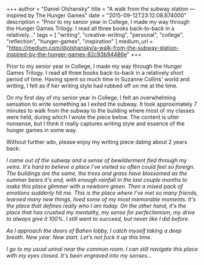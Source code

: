 +++
author = "Daniel Olshansky"
title = "A walk from the subway station — inspired by The Hunger Games"
date = "2015-09-12T23:12:08.874000"
description = "Prior to my senior year in College, I made my way through the Hunger Games Trilogy. I read all three books back-to-back in a relatively…"
tags = [
    "writing",
    "creative-writing",
    "personal",
    "college",
    "reflection",
    "hunger-games",
    "inspiration"
]
medium_url = "https://medium.com/@olshansky/a-walk-from-the-subway-station-inspired-by-the-hunger-games-82c93b94486e"
+++

Prior to my senior year in College, I made my way through the Hunger Games Trilogy. I read all three books back-to-back in a relatively short period of time. Having spent so much time in Suzanne Collins' world and writing, I felt as if her writing style had rubbed off on me at the time.

On my first day of my senior year in College, I felt an overwhelming sensation to write something as I exited the subway. It took approximately 7 minutes to walk from the subway to the building where most of my classes were held, during which I wrote the piece below. The content is utter nonsense, but I think it really captures writing style and essence of the hunger games in some way.

Without further ado, please enjoy my writing piece dating about 2 years back:

*I came out of the subway and a sense of bewilderment fled through my veins. It's hard to believe a place I've visited so often could feel so foreign. The buildings are the same, the trees and grass have blossomed as the summer bears it's end, with enough rainfall in the last couple months to make this place glimmer with a newborn green. Then a mixed pack of emotions suddenly hit me. This is the place where I've met so many friends, learned many new things, lived some of my most memorable moments. It's the place that defines really who I am today. On the other hand, it's the place that has crushed my mentality, my sense for perfectionism, my drive to always give it 100%. I still want to succeed, but never like I did before.*

*As I approach the doors of Bahen lobby, I catch myself taking a deep breath. New year. New start. Let's not fuck it up this time.*

*I go to my usual urinal near the common room. I can still navigate this place with my eyes closed. It's been engraved into my senses…*